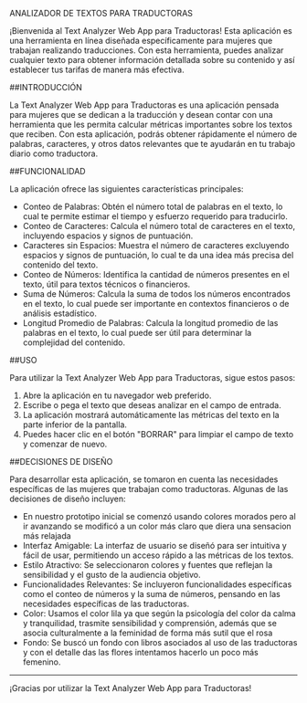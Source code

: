ANALIZADOR DE TEXTOS PARA TRADUCTORAS

¡Bienvenida al Text Analyzer Web App para Traductoras! Esta aplicación es una herramienta en línea diseñada específicamente para mujeres que trabajan realizando traducciones. Con esta herramienta, puedes analizar cualquier texto para obtener información detallada sobre su contenido y así establecer tus tarifas de manera más efectiva.

##INTRODUCCIÓN

La Text Analyzer Web App para Traductoras es una aplicación pensada para mujeres que se dedican a la traducción y desean contar con una herramienta que les permita calcular métricas importantes sobre los textos que reciben. Con esta aplicación, podrás obtener rápidamente el número de palabras, caracteres, y otros datos relevantes que te ayudarán en tu trabajo diario como traductora.

##FUNCIONALIDAD

La aplicación ofrece las siguientes características principales:

- Conteo de Palabras: Obtén el número total de palabras en el texto, lo cual te permite estimar el tiempo y esfuerzo requerido para traducirlo.
- Conteo de Caracteres: Calcula el número total de caracteres en el texto, incluyendo espacios y signos de puntuación.
- Caracteres sin Espacios: Muestra el número de caracteres excluyendo espacios y signos de puntuación, lo cual te da una idea más precisa del contenido del texto.
- Conteo de Números: Identifica la cantidad de números presentes en el texto, útil para textos técnicos o financieros.
- Suma de Números: Calcula la suma de todos los números encontrados en el texto, lo cual puede ser importante en contextos financieros o de análisis estadístico.
- Longitud Promedio de Palabras: Calcula la longitud promedio de las palabras en el texto, lo cual puede ser útil para determinar la complejidad del contenido.


##USO

Para utilizar la Text Analyzer Web App para Traductoras, sigue estos pasos:

1. Abre la aplicación en tu navegador web preferido.
2. Escribe o pega el texto que deseas analizar en el campo de entrada.
3. La aplicación mostrará automáticamente las métricas del texto en la parte inferior de la pantalla.
4. Puedes hacer clic en el botón "BORRAR" para limpiar el campo de texto y comenzar de nuevo.

##DECISIONES DE DISEÑO

Para desarrollar esta aplicación, se tomaron en cuenta las necesidades específicas de las mujeres que trabajan como traductoras. Algunas de las decisiones de diseño incluyen:

- En nuestro prototipo inicial se comenzó usando colores morados pero al ir avanzando se modificó a un color más claro que diera una sensacion más relajada
- Interfaz Amigable: La interfaz de usuario se diseñó para ser intuitiva y fácil de usar, permitiendo un acceso rápido a las métricas de los textos.
- Estilo Atractivo: Se seleccionaron colores y fuentes que reflejan la sensibilidad y el gusto de la audiencia objetivo.
- Funcionalidades Relevantes: Se incluyeron funcionalidades específicas como el conteo de números y la suma de números, pensando en las necesidades específicas de las traductoras.
- Color: Usamos el color lila ya que según la psicología del color da calma y tranquilidad, trasmite sensibilidad y comprensión, además que se asocia culturalmente a la feminidad de forma más sutil que el rosa
- Fondo: Se buscó un fondo con libros asociados al uso de las traductoras y con el detalle das las flores intentamos hacerlo un poco más femenino.

---

¡Gracias por utilizar la Text Analyzer Web App para Traductoras!
